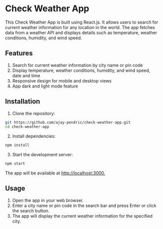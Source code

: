 # Check Weather App

This Check Weather App is built using React.js. It allows users to search for current weather information for any location in the world. The app fetches data from a weather API and displays details such as temperature, weather conditions, humidity, and wind speed.

## Features
1. Search for current weather information by city name or pin code
2. Display temperature, weather conditions, humidity, and wind speed, date and time
3. Responsive design for mobile and desktop views
4. App dark and light mode feature

## Installation

1. Clone the repository:

```bash
git https://github.com/ajay-pondric/check-weather-app.git
cd check-weather-app
```
2. Install dependencies:

```bash
npm install
```
3. Start the development server:

```bash
npm start
```
The app will be available at [http://localhost:3000.](http://localhost:3000.)

## Usage

1. Open the app in your web browser.
2. Enter a city name or pin code in the search bar and press Enter or click the search button.
3. The app will display the current weather information for the specified city.
